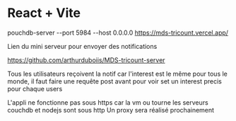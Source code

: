 # React + Vite
pouchdb-server --port 5984 --host 0.0.0.0
https://mds-tricount.vercel.app/

Lien du mini serveur pour envoyer des notifications

https://github.com/arthurduboiis/MDS-tricount-server

Tous les utilisateurs reçoivent la notif car l'interest est le même pour tous le monde, il faut faire une requête post avant pour voir set un interest precis pour chaque users

L'appli ne fonctionne pas sous https car la vm ou tourne les serveurs couchdb et nodejs sont sous http
Un proxy sera réalisé prochainement